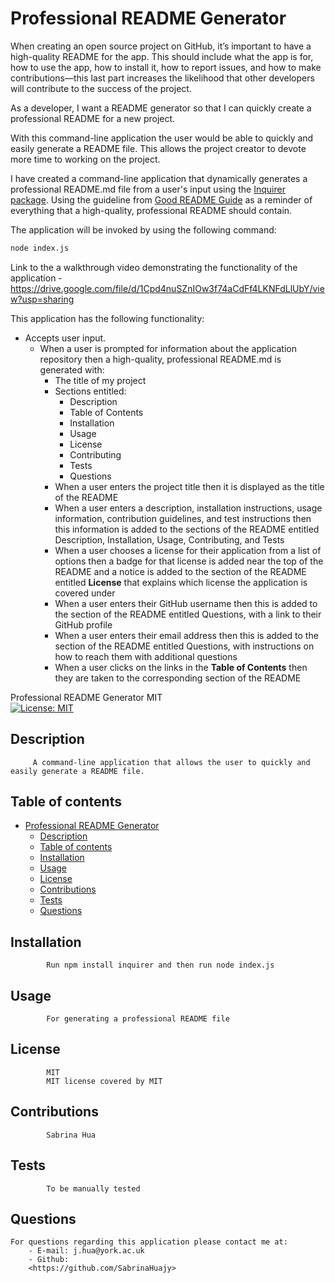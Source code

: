 # Professional README Generator

When creating an open source project on GitHub, it’s important to have a high-quality README for the app. This should include what the app is for, how to use the app, how to install it, how to report issues, and how to make contributions—this last part increases the likelihood that other developers will contribute to the success of the project. 


As a developer, I want a README generator so that I can quickly create a professional README for a new project.
 
With this command-line application the user would be able to quickly and easily generate a README file. This allows the project creator to devote more time to working on the project.

I have created a command-line application that dynamically generates a professional README.md file from a user's input using the [Inquirer package](https://www.npmjs.com/package/inquirer). Using the guideline from [Good README Guide](../../01-HTML-Git-CSS/04-Important/Good-README-Guide/README.md) as a reminder of everything that a high-quality, professional README should contain. 
 
The application will be invoked by using the following command:

```bash
node index.js
```

Link to the a walkthrough video demonstrating the functionality of the application - https://drive.google.com/file/d/1Cpd4nuSZnIOw3f74aCdFf4LKNFdLlUbY/view?usp=sharing

This application has the following functionality:
* Accepts user input.
  * When a user is prompted for information about the application repository then a high-quality, professional README.md is generated with:
    * The title of my project 
    * Sections entitled:
      * Description 
      * Table of Contents 
      * Installation 
      * Usage 
      * License 
      * Contributing 
      * Tests 
      * Questions
    * When a user enters the project title then it is displayed as the title of the README
    * When a user enters a description, installation instructions, usage information, contribution guidelines, and test instructions then this information is added to the sections of the README entitled Description, Installation, Usage, Contributing, and Tests
    * When a user chooses a license for their application from a list of options then a badge for that license is added near the top of the README and a notice is added to the section of the README entitled **License** that explains which license the application is covered under
    * When a user enters their GitHub username then this is added to the section of the README entitled Questions, with a link to their GitHub profile
    * When a user enters their email address then this is added to the section of the README entitled Questions, with instructions on how to reach them with additional questions
    * When a user clicks on the links in the **Table of Contents** then they are taken to the corresponding section of the README


Professional README Generator
MIT<br>[![License: MIT](https://img.shields.io/badge/License-MIT-yellow.svg)](https://opensource.org/licenses/MIT)
## Description 
         A command-line application that allows the user to quickly and easily generate a README file.
## Table of contents
- [Professional README Generator](#professional-readme-generator)
  - [Description](#description)
  - [Table of contents](#table-of-contents)
  - [Installation](#installation)
  - [Usage](#usage)
  - [License](#license)
  - [Contributions](#contributions)
  - [Tests](#tests)
  - [Questions](#questions)
## Installation
            Run npm install inquirer and then run node index.js
## Usage 
            For generating a professional README file
## License
            MIT
            MIT license covered by MIT
## Contributions
            Sabrina Hua
## Tests
            To be manually tested
## Questions
    For questions regarding this application please contact me at:
        - E-mail: j.hua@york.ac.uk
        - Github:
        <https://github.com/SabrinaHuajy>
        